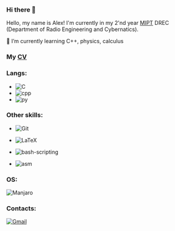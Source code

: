 ### Hi there 👋
Hello, my name is Alex! I'm currently in my 2'nd year [MIPT](https://en.wikipedia.org/wiki/Moscow_Institute_of_Physics_and_Technology) DREC (Department of Radio Engineering and Cybernatics).

🌱 I’m currently learning C++, physics, calculus
### My [CV](cv.pdf)

### Langs:
* ![C](https://img.shields.io/badge/c-%2300599C.svg?style=for-the-badge&logo=c&logoColor=white)
* ![cpp](https://img.shields.io/badge/C%2B%2B-00599C?style=for-the-badge&logo=c%2B%2B&logoColor=white)
* ![py](https://img.shields.io/badge/Python-3776AB?style=for-the-badge&logo=python&logoColor=white)

### Other skills:
* ![Git](https://img.shields.io/badge/git-%23F05033.svg?style=for-the-badge&logo=git&logoColor=white)

* ![LaTeX](https://img.shields.io/badge/latex-%23008080.svg?style=for-the-badge&logo=latex&logoColor=white)

* ![bash-scripting](https://img.shields.io/badge/GNU%20Bash-4EAA25?style=for-the-badge&logo=GNU%20Bash&logoColor=white)

* ![asm](https://img.shields.io/static/v1?style=for-the-badge&label=&message=x86-64%20assembly&color=blue)
### OS:
![Manjaro](https://img.shields.io/badge/Manjaro-35BF5C?style=for-the-badge&logo=Manjaro&logoColor=white)

### Contacts: 
[![Gmail](https://img.shields.io/badge/Gmail-D14836?style=for-the-badge&logo=gmail&logoColor=white)](mailto:alex.rom23@mail.ru)

<!--
**ajlekcahdp4/ajlekcahdp4** is a ✨ _special_ ✨ repository because its `README.md` (this file) appears on your GitHub profile.

Here are some ideas to get you started:

- 🔭 I’m currently working on ...
- 🌱 I’m currently learning ...
- 👯 I’m looking to collaborate on ...
- 🤔 I’m looking for help with ...
- 💬 Ask me about ...
- 📫 How to reach me: ...
- 😄 Pronouns: ...
- ⚡ Fun fact: ...
-->
